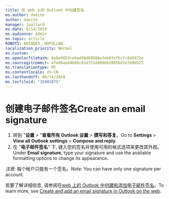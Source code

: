 ```yaml
---
title: 在 web 上的 Outlook 中创建签名
ms.author: daeite
author: daeite
manager: joallard
ms.date: 6/14/2019
ms.audience: Admin
ms.topic: article
ROBOTS: NOINDEX, NOFOLLOW
localization_priority: Normal
ms.custom: ''
ms.openlocfilehash: 6a8a9853ce6ad98d68588e3eb6fefbcfc8d8972e
ms.sourcegitcommit: efed0ae44bd6c61d751dd008b2885bd7e7d86521
ms.translationtype: MT
ms.contentlocale: zh-CN
ms.lasthandoff: 06/14/2019
ms.locfileid: "35001075"
---
```

# <a name="create-an-email-signature"></a><span data-ttu-id="dde22-102">创建电子邮件签名</span><span class="sxs-lookup"><span data-stu-id="dde22-102">Create an email signature</span></span>

1. <span data-ttu-id="dde22-103">转到 "**设置** > "**查看所有 Outlook 设置** > **撰写和答复**。</span><span class="sxs-lookup"><span data-stu-id="dde22-103">Go to **Settings** > **View all Outlook settings** > **Compose and reply**.</span></span>
1. <span data-ttu-id="dde22-104">在 "**电子邮件签名**" 下, 键入您的签名并使用可用的格式选项来更改其外观。</span><span class="sxs-lookup"><span data-stu-id="dde22-104">Under **Email signature**, type your signature and use the available formatting options to change its appearance.</span></span>

<span data-ttu-id="dde22-105">*注意:* 每个帐户只能有一个签名。</span><span class="sxs-lookup"><span data-stu-id="dde22-105">*Note:* You can have only one signature per account.</span></span>

<span data-ttu-id="dde22-106">若要了解详细信息, 请参阅在[web 上的 Outlook 中创建和添加电子邮件签名](https://support.office.com/article/5ff9dcfd-d3f1-447b-b2e9-39f91b074ea3)。</span><span class="sxs-lookup"><span data-stu-id="dde22-106">To learn more, see [Create and add an email signature in Outlook on the web](https://support.office.com/article/5ff9dcfd-d3f1-447b-b2e9-39f91b074ea3).</span></span>